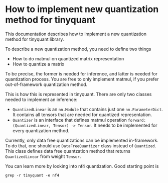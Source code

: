 # How to implement new quantization method for tinyquant

This documentation describes how to implement a new quantization method for tinyquant library.

To describe a new quantization method, you need to define two things
- How to do matmul on quantized matrix representation
- How to quantize a matrix

To be precise, the former is needed for inference, and latter is needed for quantization process.
You are free to only implement matmul, if you prefer out-of-framework quantization method.

This is how this is represented in tinyquant. There are only two classes needed to implement an inference:
- `QuantizedLinear` is an `nn.Module` that contains just one `nn.ParameterDict`.
It contains all tensors that are needed for quantized representation.
- `Quantizer` is an interface that defines matmul operation `forward: (QuantizedLinear, Tensor) -> Tensor`.
It needs to be implemented for every quantization method.

Currently, only data free quantizations can be implemented in-framework.
To do that, one should use `DataFreeQuantizer` class instead of `Quantized`.
This class defines data free quantzation method that returns `QuantizedLinear` from weight `Tensor`.

You can learn more by looking into nf4 quantization. Good starting point is
```
grep -r tinyquant -e nf4
```